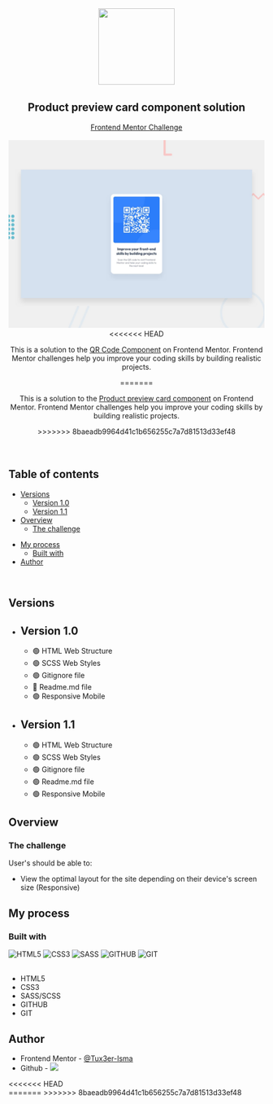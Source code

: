 <div align="center">
  <img src="https://seeklogo.com/images/F/frontend-mentor-logo-DD85EFE0E9-seeklogo.com.png" width=150 height=150>
  <h2>Product preview card component solution</h2>
  <a href="https://www.frontendmentor.io/home" target="_blank">Frontend Mentor Challenge</a>
	<br>
	<br>
	<img src="https://github.com/Tux3er-Isma/QR-code-component/blob/master/public/assets/design/desktop-preview.jpg" width=800>
	<br>
<<<<<<< HEAD
	<p>This is a solution to the <a href="https://www.frontendmentor.io/challenges/qr-code-component-iux_sIO_H" target="_blank">QR Code Component</a> on Frontend Mentor. Frontend Mentor challenges help you improve your coding skills by building realistic projects.</p>
=======
	<p>This is a solution to the <a href="https://www.frontendmentor.io/challenges/product-preview-card-component-GO7UmttRfa" target="_blank">Product preview card component</a> on Frontend Mentor. Frontend Mentor challenges help you improve your coding skills by building realistic projects.</p>
>>>>>>> 8baeadb9964d41c1b656255c7a7d81513d33ef48
</div>
<br>
<br>
<div>
	<h2>Table of contents</h2>
	<ul>
		<li><a href="#version">Versions</a><ul>
			<li><a href="#version-1.0">Version 1.0</a></li>
			<li><a href="#version-1.1">Version 1.1</a></li>
		</ul></li>
		<li><a href="#overview">Overview</a><ul>
			<li><a href="#challenge">The challenge</a></li>
		<ul></li>
	</ul>
	</ul>
		<li><a href="#process">My process</a><ul>
			<li><a href="#built">Built with</a></li>
		</ul></li>
		<li><a href="#author">Author</a></li>
	</ul>
</div>
<br>
<div id="version">
<h2>Versions</h2>
<ul>
	<li id="version-1.0"><h2>Version 1.0</h2><ul>
			<li>🟢 HTML Web Structure</li>
			<li>🟢 SCSS Web Styles</li>
			<li>🟢 Gitignore file</li>
			<li>🔴 Readme.md file</li>
			<li>🟢 Responsive Mobile</li>
	</ul></li>
	<li id="version-1.1"><h2>Version 1.1</h2><ul>
			<li>🟢 HTML Web Structure</li>
			<li>🟢 SCSS Web Styles</li>
			<li>🟢 Gitignore file</li>
			<li>🟢 Readme.md file</li>
			<li>🟢 Responsive Mobile</li>
	</ul></li>
</ul>
</div>
<div>
	<h2 id="overview">Overview</h2>
	<h3 id="challenge">The challenge</h3>
	<p>User's should be able to:</p>
	<ul>
		<li>View the optimal layout for the site depending on their device's screen size (Responsive)</li>
	</ul>
</div>
<div>
	<h2 id="process">My process</h2>
	<h3 id="built">Built with</h3>
	<div display="flex">
	<img src="https://camo.githubusercontent.com/d63d473e728e20a286d22bb2226a7bf45a2b9ac6c72c59c0e61e9730bfe4168c/68747470733a2f2f696d672e736869656c64732e696f2f62616467652f48544d4c352d4533344632363f7374796c653d666f722d7468652d6261646765266c6f676f3d68746d6c35266c6f676f436f6c6f723d7768697465" alt="HTML5">
	<img src="https://img.shields.io/badge/css3-%231572B6.svg?style=for-the-badge&logo=css3&logoColor=white" alt="CSS3">
	<img src="https://img.shields.io/badge/SASS-hotpink.svg?style=for-the-badge&logo=SASS&logoColor=white" alt="SASS">
	<img src="https://img.shields.io/badge/github-%23121011.svg?style=for-the-badge&logo=github&logoColor=white" alt="GITHUB">
	<img src="https://camo.githubusercontent.com/bd2bd127c104ba5c98bb12c70801b075aee1f040009089510f69554300e7ff41/68747470733a2f2f696d672e736869656c64732e696f2f62616467652f4769742d4630353033323f7374796c653d666f722d7468652d6261646765266c6f676f3d676974266c6f676f436f6c6f723d7768697465" alt="GIT">
	</div>
	<br>
	<ul>
		<li>HTML5</li>
		<li>CSS3</li>
		<li>SASS/SCSS</li>
		<li>GITHUB</li>
		<li>GIT</li>
	</ul>
</div>
<div id="author">
	<h2>Author</h2>
	<ul>
		<li>Frontend Mentor - <a href="https://www.frontendmentor.io/profile/Tux3er-Isma" target="_blank">@Tux3er-Isma</a></li>
		<li>Github - <a href="https://github.com/Tux3er-Isma"><img src="https://img.shields.io/github/followers/Tux3er-Isma?label=Tux3er-Isma&style=social"></a></li>
	</ul>
<<<<<<< HEAD
</div>
=======
</div>
>>>>>>> 8baeadb9964d41c1b656255c7a7d81513d33ef48
